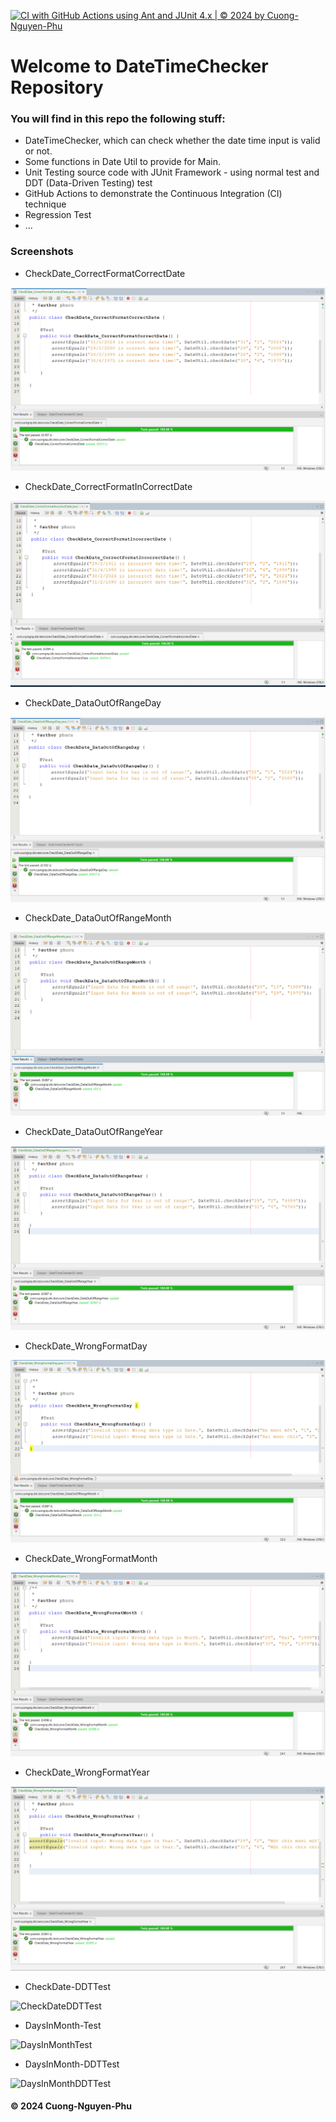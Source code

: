 [![CI with GitHub Actions using Ant and JUnit 4.x | © 2024 by Cuong-Nguyen-Phu](https://github.com/CuongNP284/Date-Time-Checker/actions/workflows/ci-with-maven.yml/badge.svg)](https://github.com/CuongNP284/Date-Time-Checker/actions/workflows/ci-with-maven.yml)

# Welcome to DateTimeChecker Repository
### You will find in this repo the following stuff:
* DateTimeChecker, which can check whether the date time input is valid or not.
* Some functions in Date Util to provide for Main.
* Unit Testing source code with JUnit Framework - using normal test and DDT (Data-Driven Testing) test
* GitHub Actions to demonstrate the Continuous Integration (CI) technique
* Regression Test 
* ...

### Screenshots

* CheckDate_CorrectFormatCorrectDate

![CheckDate_CorrectFormatCorrectDate](https://github.com/CuongNP284/Date-Time-Checker/blob/main/Screenshots/CheckDate_CorrectFormatCorrectDate.png)

* CheckDate_CorrectFormatInCorrectDate

![CheckDate_CorrectFormatInCorrectDate](https://github.com/CuongNP284/Date-Time-Checker/blob/main/Screenshots/CheckDate_CorrectFormatInCorrectDate.png)

* CheckDate_DataOutOfRangeDay

![CheckDate_DataOutOfRangeDay](https://github.com/CuongNP284/Date-Time-Checker/blob/main/Screenshots/CheckDate_DataOutOfRangeDay.png)

* CheckDate_DataOutOfRangeMonth

![CheckDate_DataOutOfRangeMonth](https://github.com/CuongNP284/Date-Time-Checker/blob/main/Screenshots/CheckDate_DataOutOfRangeMonth.png)

* CheckDate_DataOutOfRangeYear

![CheckDate_DataOutOfRangeYear](https://github.com/CuongNP284/Date-Time-Checker/blob/main/Screenshots/CheckDate_DataOutOfRangeYear.png)

* CheckDate_WrongFormatDay

![CheckDate_WrongFormatDay](https://github.com/CuongNP284/Date-Time-Checker/blob/main/Screenshots/CheckDate_WrongFormatDay.png)

* CheckDate_WrongFormatMonth

![CheckDate_WrongFormatMonth](https://github.com/CuongNP284/Date-Time-Checker/blob/main/Screenshots/CheckDate_WrongFormatMonth.png)

* CheckDate_WrongFormatYear

![CheckDate_WrongFormatYear](https://github.com/CuongNP284/Date-Time-Checker/blob/main/Screenshots/CheckDate_WrongFormatYear.png)

* CheckDate-DDTTest

![CheckDateDDTTest](https://github.com/CuongNP284/DateTimeChecker/blob/main/Screenshots/CheckDateDDTTest.png)

* DaysInMonth-Test

![DaysInMonthTest](https://github.com/CuongNP284/DateTimeChecker/blob/main/Screenshots/DaysInMonthTest.png)

* DaysInMonth-DDTTest

![DaysInMonthDDTTest](https://github.com/CuongNP284/DateTimeChecker/blob/main/Screenshots/DaysInMonthDDTTest.png)


#### © 2024 Cuong-Nguyen-Phu
